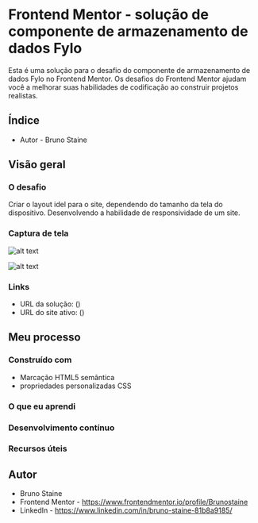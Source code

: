 # Frontend Mentor - solução de componente de armazenamento de dados Fylo

Esta é uma solução para o desafio do componente de armazenamento de dados Fylo no Frontend Mentor. Os desafios do Frontend Mentor ajudam você a melhorar suas habilidades de codificação ao construir projetos realistas.

## Índice

- Autor - Bruno Staine

## Visão geral

### O desafio

Criar o layout idel para o site, dependendo do tamanho da tela do dispositivo. Desenvolvendo a habilidade de responsividade de um site.

### Captura de tela

![alt text](https://user-images.githubusercontent.com/87622645/143943445-6ccccc09-0797-422b-b4ad-83d8a283fbb3.jpg)

![alt text](https://user-images.githubusercontent.com/87622645/143943513-16c91802-4e1f-4e3c-9f28-9399112f302b.jpg)


### Links

- URL da solução: ()
- URL do site ativo: ()

## Meu processo

### Construído com

- Marcação HTML5 semântica
- propriedades personalizadas CSS

### O que eu aprendi

### Desenvolvimento contínuo

### Recursos úteis

## Autor

- Bruno Staine
- Frontend Mentor - https://www.frontendmentor.io/profile/Brunostaine
- LinkedIn - https://www.linkedin.com/in/bruno-staine-81b8a9185/